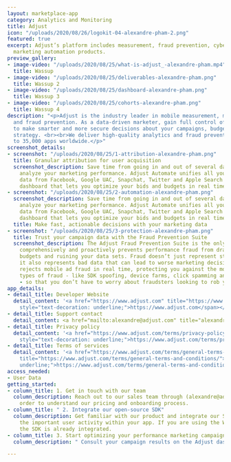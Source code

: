 ```yaml
---
layout: marketplace-app
category: Analytics and Monitoring
title: Adjust
icon: "/uploads/2020/08/26/logokit-04-alexandre-pham-2.png"
featured: true
excerpt: Adjust’s platform includes measurement, fraud prevention, cybersecurity and
  marketing automation products.
preview_gallery:
- image-video: "/uploads/2020/08/25/what-is-adjust_-alexandre-pham.mp4"
  title: Wassup
- image-video: "/uploads/2020/08/25/deliverables-alexandre-pham.png"
  title: Wassup 2
- image-video: "/uploads/2020/08/25/dashboard-alexandre-pham.png"
  title: Wassup 3
- image-video: "/uploads/2020/08/25/cohorts-alexandre-pham.png"
  title: Wassup 4
description: "<p>Adjust is the industry leader in mobile measurement, marketing automation
  and fraud prevention. As a data-driven marketer, gain full control of your data
  to make smarter and more secure decisions about your campaigns, budgets and app
  strategy. <br><br>We deliver high-quality analytics and fraud prevention solutions
  to 35,000 apps worldwide.</p>"
screenshot_details:
- screenshot: "/uploads/2020/08/25/1-attribution-alexandre-pham.png"
  title: Granular attribution for user acquisition
  screenshot_description: Save time from going in and out of several dashboards to
    analyze your marketing performance. Adjust Automate unifies all your campaign
    data from Facebook, Google UAC, Snapchat, Twitter and Apple Search ads in a single
    dashboard that lets you optimize your bids and budgets in real time.
- screenshot: "/uploads/2020/08/25/2-automation-alexandre-pham.png"
  screenshot_description: Save time from going in and out of several dashboards to
    analyze your marketing performance. Adjust Automate unifies all your campaign
    data from Facebook, Google UAC, Snapchat, Twitter and Apple Search ads in a single
    dashboard that lets you optimize your bids and budgets in real time.
  title: Make fast, actionable decisions with your marketing data
- screenshot: "/uploads/2020/08/25/3-protection-alexandre-pham.png"
  title: Trust your campaign data with the Fraud Prevention Suite
  screenshot_description: The Adjust Fraud Prevention Suite is the only solution that
    comprehensively and proactively prevents performance fraud from draining your
    budgets and ruining your data sets. Fraud doesn’t just represent stolen money,
    it also represents bad data that can lead to worse marketing decisions. Adjust
    rejects mobile ad fraud in real time, protecting you against the most advanced
    types of fraud - like SDK spoofing, device farms, click spamming and click injection
    - so that you don’t have to worry about fraudsters looking to rob you blind.
app_details:
- detail_title: Developer Website
  detail_content: '<a href="https://www.adjust.com" title="https://www.adjust.com"><span
    style="text-decoration: underline;">https://www.adjust.com</span></a>'
- detail_title: Support contact
  detail_content: <a href="mailto:alexandre@adjust.com" title="alexandre@adjust.com">alexandre@adjust.com</a>
- detail_title: Privacy policy
  detail_content: '<a href="https://www.adjust.com/terms/privacy-policy/" title="https://www.adjust.com/terms/privacy-policy/"><span
    style="text-decoration: underline;">https://www.adjust.com/terms/privacy-policy/</span></a>'
- detail_title: Terms of services
  detail_content: '<a href="https://www.adjust.com/terms/general-terms-and-conditions/"
    title="https://www.adjust.com/terms/general-terms-and-conditions/"><span style="text-decoration:
    underline;">https://www.adjust.com/terms/general-terms-and-conditions/</span></a>'
access_needed:
- User Data
getting_started:
- column_title: 1. Get in touch with our team
  column_description: Reach out to our sales team through (alexandre@adjust.com) in
    order to understand our pricing and onboarding process.
- column_title: " 2. Integrate our open-source SDK"
  column_description: Get familiar with our product and integrate our SDK to measure
    the important user activity within your app. If you are using the Wunder Whitelabel-App,
    the SDK is already integrated.
- column_title: 3. Start optimizing your performance marketing campaigns
  column_description: " Consult your campaign results on the Adjust dashboard."

---
```

